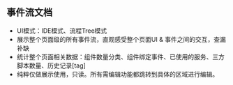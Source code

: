 ## 事件流文档

- UI模式：IDE模式、流程Tree模式
- 展示整个页面级的所有事件流，直观感受整个页面UI & 事件之间的交互，查漏补缺
- 统计整个页面相关数据：组件数量分类、组件绑定事件、已使用的服务、三方脚本数量、历史记录[tag]
- 纯粹仅做展示使用，只读。所有需编辑功能都跳转到具体的区域进行编辑。